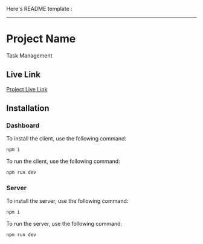 Here's README template :

---

# Project Name

Task Management

## Live Link

[Project Live Link](https://hashtek-student-management.vercel.app/)

## Installation

### Dashboard

To install the client, use the following command:

```bash
npm i
```

To run the client, use the following command:

```bash
npm run dev
```

### Server

To install the server, use the following command:

```bash
npm i
```

To run the server, use the following command:

```bash
npm run dev
```

